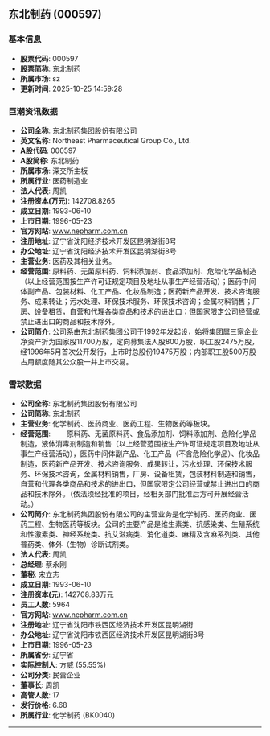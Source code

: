 ## 东北制药 (000597)

### 基本信息

- **股票代码**: 000597
- **股票简称**: 东北制药
- **所属市场**: sz
- **更新时间**: 2025-10-25 14:59:28

### 巨潮资讯数据

- **公司全称**: 东北制药集团股份有限公司
- **英文名称**: Northeast Pharmaceutical Group Co., Ltd.
- **A股代码**: 000597
- **A股简称**: 东北制药
- **所属市场**: 深交所主板
- **所属行业**: 医药制造业
- **法人代表**: 周凯
- **注册资本(万元)**: 142708.8265
- **成立日期**: 1993-06-10
- **上市日期**: 1996-05-23
- **官方网站**: www.nepharm.com.cn
- **注册地址**: 辽宁省沈阳经济技术开发区昆明湖街8号
- **办公地址**: 辽宁省沈阳经济技术开发区昆明湖街8号
- **主营业务**: 医药及其相关业务。
- **经营范围**: 原料药、无菌原料药、饲料添加剂、食品添加剂、危险化学品制造（以上经营范围按生产许可证规定项目及地址从事生产经营活动）；医药中间体副产品、包装材料、化工产品、化妆品制造；医药新产品开发、技术咨询服务、成果转让；污水处理、环保技术服务、环保技术咨询；金属材料销售；厂房、设备租赁，自营和代理各类商品和技术的进出口；但国家限定公司经营或禁止进出口的商品和技术除外。
- **公司简介**: 公司系由东北制药集团公司于1992年发起设，始将集团属三家企业净资产折为国家股11700万股，定向募集法人股800万股，职工股2475万股，经1996年5月首次公开发行，上市时总股份19475万股；内部职工股500万股占用额度随其公众股一并上市交易。

### 雪球数据

- **公司全称**: 东北制药集团股份有限公司
- **公司简称**: 东北制药
- **主营业务**: 化学制药、医药商业、医药工程、生物医药等板块。
- **经营范围**: 　　原料药、无菌原料药、食品添加剂、饲料添加剂、危险化学品制造，液体消毒剂制造和销售（以上经营范围按生产许可证规定项目及地址从事生产经营活动），医药中间体副产品、化工产品（不含危险化学品）、化妆品制造，医药新产品开发、技术咨询服务、成果转让，污水处理、环保技术服务、环保技术咨询，金属材料销售，厂房、设备租赁，包装材料制造和销售，自营和代理各类商品和技术的进出口，但国家限定公司经营或禁止进出口的商品和技术除外。（依法须经批准的项目，经相关部门批准后方可开展经营活动。）
- **公司简介**: 东北制药集团股份有限公司的主营业务是化学制药、医药商业、医药工程、生物医药等板块。公司的主要产品是维生素类、抗感染类、生殖系统和性激素类、神经系统类、抗艾滋病类、消化道类、麻精及含麻系列类、其他普药类、体外（生物）诊断试剂类。
- **法人代表**: 周凯
- **总经理**: 蔡永刚
- **董秘**: 宋立志
- **成立日期**: 1993-06-10
- **注册资本(元)**: 142708.83万元
- **员工人数**: 5964
- **官方网站**: www.nepharm.com.cn
- **注册地址**: 辽宁省沈阳市铁西区经济技术开发区昆明湖街
- **办公地址**: 辽宁省沈阳市铁西区经济技术开发区昆明湖街8号
- **上市日期**: 1996-05-23
- **所属省份**: 辽宁省
- **实际控制人**: 方威 (55.55%)
- **公司分类**: 民营企业
- **董事长**: 周凯
- **高管人数**: 17
- **发行价格**: 6.68
- **所属行业**: 化学制药 (BK0040)

---